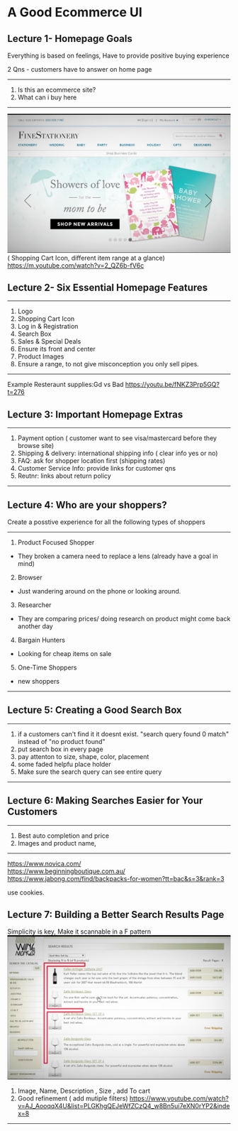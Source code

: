 # A Good Ecommerce UI

## Lecture 1- Homepage Goals
Everything is based on feelings, Have to provide positive buying experience  
  
2 Qns - customers have to answer on home page
***
1) Is this an ecommerce site?
2) What can i buy here
***

![images](https://github.com/KennySoh/ecommerce/blob/master/pics/homepage1.png)  
( Shopping Cart Icon, different item range at a glance)
https://m.youtube.com/watch?v=2_QZ6b-fV6c

## Lecture 2- Six Essential Homepage Features
***
1) Logo
2) Shopping Cart Icon
3) Log in & Registration
4) Search Box
5) Sales & Special Deals
  1) Ensure its front and center 
6) Product Images
  1) Ensure a range, to not give misconception you only sell pipes.
***
Example Resteraunt supplies:Gd vs Bad 
https://youtu.be/fNKZ3Prp5GQ?t=276

## Lecture 3: Important Homepage Extras
***
1) Payment option ( customer want to see visa/mastercard before they browse site)
2) Shipping & delivery: international shipping info ( clear info yes or no)
3) FAQ: ask for shopper location first (shipping rates)
4) Customer Service Info: provide links for customer qns
5) Reutnr: links about return policy
***

## Lecture 4: Who are your shoppers?
Create a posstive experience for all the following types of shoppers
***
1) Product Focused Shopper
  - They broken a camera need to replace a lens (already have a goal in mind)
2) Browser
  - Just wandering around on the phone or looking around.
3) Researcher
  - They are comparing prices/ doing research on product might come back another day
4) Bargain Hunters
  - Looking for cheap items on sale
5) One-Time Shoppers 
  - new shoppers
***

## Lecture 5: Creating a Good Search Box
***
1) if a customers can't find it it doesnt exist. "search query found 0 match" instead of "no product found"
2) put search box in every page
3) pay attenton to size, shape, color, placement
4) some faded helpfu place holder
5) Make sure the search query can see entire query
***

## Lecture 6: Making Searches Easier for Your Customers
***
1) Best auto completion and price
2) Images and product name, 
***
https://www.novica.com/  
https://www.beginningboutique.com.au/  
https://www.jabong.com/find/backpacks-for-women?tt=bac&s=3&rank=3 
  
use cookies.  
  
## Lecture 7: Building a Better Search Results Page
Simplicity is key, Make it scannable in a F pattern  
![images](https://github.com/KennySoh/ecommerce/blob/master/pics/F-pattern.png)  
1) Image, Name, Description , Size , add To cart
2) Good refinement ( add mutiple filters)
https://www.youtube.com/watch?v=AJ_AooqqX4U&list=PLGKhgQEJeWfZCzQ4_w8Bn5ui7eXN0rYP2&index=8




***
